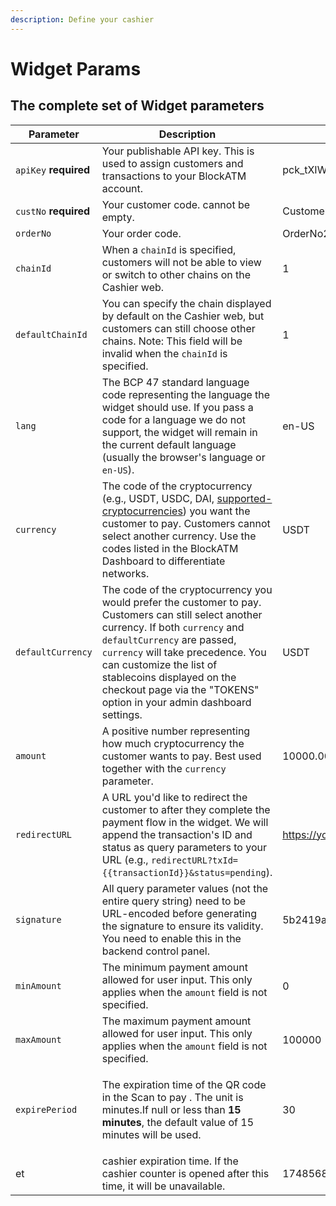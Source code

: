 ```yaml
---
description: Define your cashier
---
```


# Widget Params

## The complete set of Widget parameters

| Parameter             | Description                                                                                                                                                                                                                                                                                                                                | example                                                          |
| --------------------- | ------------------------------------------------------------------------------------------------------------------------------------------------------------------------------------------------------------------------------------------------------------------------------------------------------------------------------------------ | ---------------------------------------------------------------- |
| `apiKey` **required** | Your publishable API key. This is used to assign customers and transactions to your BlockATM account.                                                                                                                                                                                                                                      | pck\_tXIWLvPP7Z0ckeyTrWvn2en0DEMdVvv6ZjD0ChQwn0                  |
| `custNo` **required** | Your customer code. cannot be empty.                                                                                                                                                                                                                                                                                                       | Customer\_001                                                    |
| `orderNo`             | Your order code.                                                                                                                                                                                                                                                                                                                           | OrderNo20250101                                                  |
| `chainId`             | When a `chainId` is specified, customers will not be able to view or switch to other chains on the Cashier web.                                                                                                                                                                                                                            | 1                                                                |
| `defaultChainId`      | You can specify the chain displayed by default on the Cashier web, but customers can still choose other chains. Note: This field will be invalid when the `chainId` is specified.                                                                                                                                                          | 1                                                                |
| `lang`                | The BCP 47 standard language code representing the language the widget should use. If you pass a code for a language we do not support, the widget will remain in the current default language (usually the browser's language or `en-US`).                                                                                                | en-US                                                            |
| `currency`            | The code of the cryptocurrency (e.g., USDT, USDC, DAI, [supported-cryptocurrencies](https://blockatm.readme.io/reference/supported-cryptocurrencies)) you want the customer to pay. Customers cannot select another currency. Use the codes listed in the BlockATM Dashboard to differentiate networks.                                    | USDT                                                             |
| `defaultCurrency`     | The code of the cryptocurrency you would prefer the customer to pay. Customers can still select another currency. If both `currency` and `defaultCurrency` are passed, `currency` will take precedence. You can customize the list of stablecoins displayed on the checkout page via the "TOKENS" option in your admin dashboard settings. | USDT                                                             |
| `amount`              | A positive number representing how much cryptocurrency the customer wants to pay. Best used together with the `currency` parameter.                                                                                                                                                                                                        | 10000.00                                                         |
| `redirectURL`         | A URL you'd like to redirect the customer to after they complete the payment flow in the widget. We will append the transaction's ID and status as query parameters to your URL (e.g., `redirectURL?txId={{transactionId}}&status=pending`).                                                                                               | https://your.domain.com/webbhook                                 |
| `signature`           | All query parameter values (not the entire query string) need to be URL-encoded before generating the signature to ensure its validity. You need to enable this in the backend control panel.                                                                                                                                              | 5b2419abcb925389c3f6cb42f35eed85ec36b95578a9d25ee500f9fafdeb08dc |
| `minAmount`           | The minimum payment amount allowed for user input. This only applies when the `amount` field is not specified.                                                                                                                                                                                                                             | 0                                                                |
| `maxAmount`           | The maximum payment amount allowed for user input. This only applies when the `amount` field is not specified.                                                                                                                                                                                                                             | 100000                                                           |
| `expirePeriod`        | <p>The expiration time of the QR code in the Scan to pay . The unit is minutes.If null or less than <strong>15 minutes</strong>, the default value of 15 minutes will be used.</p><p></p>                                                                                                                                                  | 30                                                               |
| et                    | cashier expiration time. If the cashier counter is opened after this time, it will be unavailable.                                                                                                                                                                                                                                         | 1748568024000                                                    |

####
